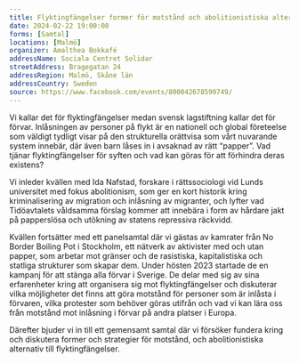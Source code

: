 ```yaml
---
title: Flyktingfängelser former för motstånd och abolitionistiska alternativ
date: 2024-02-22 19:00:00
forms: [Samtal]
locations: [Malmö]
organizer: Amalthea Bokkafé
addressName: Sociala Centret Solidar
streetAddress: Bragegatan 24
addressRegion: Malmö, Skåne län
addressCountry: Sweden
source: https://www.facebook.com/events/800042678599749/
---
```

Vi kallar det för flyktingfängelser medan svensk lagstiftning kallar det för förvar. Inlåsningen av personer på flykt är en nationell och global företeelse som väldigt tydligt visar på den strukturella orättvisa som vårt nuvarande system innebär, där även barn låses in i avsaknad av rätt “papper”. Vad tjänar flyktingfängelser för syften och vad kan göras för att förhindra deras existens? 

Vi inleder kvällen med Ida Nafstad, forskare i rättssociologi vid Lunds universitet med fokus abolitionism, som ger en kort historik kring kriminalisering av migration och inlåsning av migranter, och lyfter vad Tidöavtalets våldsamma förslag kommer att innebära i form av hårdare jakt på papperslösa och utökning av statens repressiva räckvidd.

Kvällen fortsätter med ett panelsamtal där vi gästas av kamrater från No Border Boiling Pot i Stockholm, ett nätverk av aktivister med och utan papper, som arbetar mot gränser och de rasistiska, kapitalistiska och statliga strukturer som skapar dem. Under hösten 2023 startade de en kampanj för att stänga alla förvar i Sverige. De delar med sig av sina erfarenheter kring att organisera sig mot flyktingfängelser och diskuterar vilka möjligheter det finns att göra motstånd för personer som är inlåsta i förvaren, vilka protester som behöver göras utifrån och vad vi kan lära oss från motstånd mot inlåsning i förvar på andra platser i Europa.

Därefter bjuder vi in till ett gemensamt samtal där vi försöker fundera kring och diskutera former och strategier för motstånd, och abolitionistiska alternativ till flyktingfängelser.
